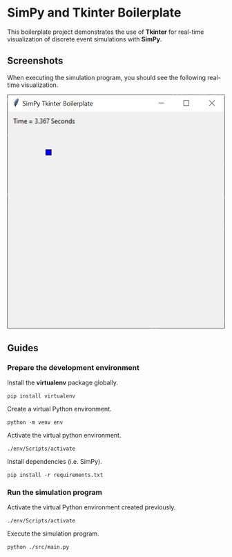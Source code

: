 # SimPy and Tkinter Boilerplate

This boilerplate project demonstrates the use of **Tkinter** for real-time visualization of discrete event simulations with **SimPy**.

## Screenshots

When executing the simulation program, you should see the following real-time visualization.

![Screenshot](./screenshot.png)

## Guides

### Prepare the development environment

Install the **virtualenv** package globally.

```
pip install virtualenv
```

Create a virtual Python environment.

```
python -m venv env
```

Activate the virtual python environment.

```
./env/Scripts/activate
```

Install dependencies (i.e. SimPy).

```
pip install -r requirements.txt
```

### Run the simulation program

Activate the virtual Python environment created previously.

```
./env/Scripts/activate
```

Execute the simulation program.

```
python ./src/main.py
```